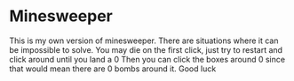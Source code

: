 # Minesweeper
This is my own version of minesweeper.
There are situations where it can be impossible to solve.
You may die on the first click, just try to restart and click around until you land a 0
Then you can click the boxes around 0 since that would mean there are 0 bombs around it.
Good luck
